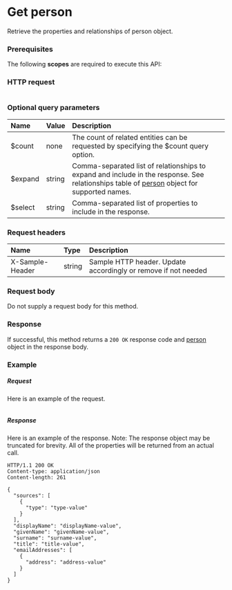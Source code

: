 # Get person

Retrieve the properties and relationships of person object.
### Prerequisites
The following **scopes** are required to execute this API: 
### HTTP request
<!-- { "blockType": "ignored" } -->
```http

```
### Optional query parameters
|Name|Value|Description|
|:---------------|:--------|:-------|
|$count|none|The count of related entities can be requested by specifying the $count query option.|
|$expand|string|Comma-separated list of relationships to expand and include in the response. See relationships table of [person](../resources/person.md) object for supported names. |
|$select|string|Comma-separated list of properties to include in the response.|

### Request headers
| Name       | Type | Description|
|:-----------|:------|:----------|
| X-Sample-Header  | string  | Sample HTTP header. Update accordingly or remove if not needed|

### Request body
Do not supply a request body for this method.
### Response
If successful, this method returns a `200 OK` response code and [person](../resources/person.md) object in the response body.
### Example
##### Request
Here is an example of the request.
<!-- {
  "blockType": "request",
  "name": "get_person"
}-->
```http

```
##### Response
Here is an example of the response. Note: The response object may be truncated for brevity. All of the properties will be returned from an actual call.
<!-- {
  "blockType": "response",
  "truncated": true,
  "@odata.type": "microsoft.graph.person"
} -->
```http
HTTP/1.1 200 OK
Content-type: application/json
Content-length: 261

{
  "sources": [
    {
      "type": "type-value"
    }
  ],
  "displayName": "displayName-value",
  "givenName": "givenName-value",
  "surname": "surname-value",
  "title": "title-value",
  "emailAddresses": [
    {
      "address": "address-value"
    }
  ]
}
```

<!-- uuid: 8fcb5dbc-d5aa-4681-8e31-b001d5168d79
2015-10-25 14:57:30 UTC -->
<!-- {
  "type": "#page.annotation",
  "description": "Get person",
  "keywords": "",
  "section": "documentation",
  "tocPath": ""
}-->